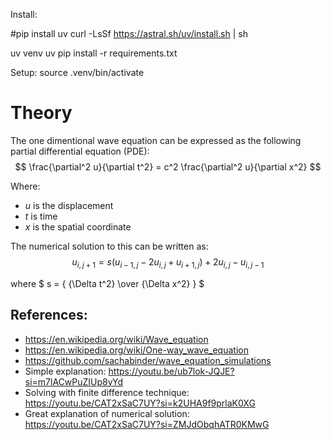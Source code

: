 

Install:

  #pip install uv
  curl -LsSf https://astral.sh/uv/install.sh | sh

  uv venv
  uv pip install -r requirements.txt

Setup:
  source .venv/bin/activate

# Theory

The one dimentional wave equation can be expressed as the following partial differential equation (PDE):
$$
\frac{\partial^2 u}{\partial t^2} = c^2 \frac{\partial^2 u}{\partial x^2}
$$

Where:
- $u$ is the displacement
- $t$ is time
- $x$ is the spatial coordinate

The numerical solution to this can be written as:
$$
u_{i, j+1} = s(u_{i-1, j} - 2 u_{i, j} + u_{i+1, j}) + 2 u_{i, j} - u_{i, j-1}
$$

where $ s = { {\Delta t^2} \over {\Delta x^2} } $

## References:
- https://en.wikipedia.org/wiki/Wave_equation
- https://en.wikipedia.org/wiki/One-way_wave_equation
- https://github.com/sachabinder/wave_equation_simulations
- Simple explanation:
https://youtu.be/ub7lok-JQJE?si=m7lACwPuZIUp8yYd
- Solving with finite difference technique:
https://youtu.be/CAT2xSaC7UY?si=k2UHA9f9prlaK0XG
- Great explanation of numerical solution:
https://youtu.be/CAT2xSaC7UY?si=ZMJdObqhATR0KMwG
